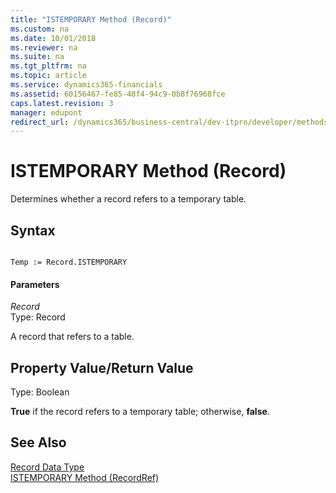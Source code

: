 ```yaml
---
title: "ISTEMPORARY Method (Record)"
ms.custom: na
ms.date: 10/01/2018
ms.reviewer: na
ms.suite: na
ms.tgt_pltfrm: na
ms.topic: article
ms.service: dynamics365-financials
ms.assetid: 60156467-fe85-48f4-94c9-0b8f76968fce
caps.latest.revision: 3
manager: edupont
redirect_url: /dynamics365/business-central/dev-itpro/developer/methods-auto/al-method-reference
---
```


 

# ISTEMPORARY Method (Record)
Determines whether a record refers to a temporary table.  
  
## Syntax  
  
```  
  
Temp := Record.ISTEMPORARY  
```  
  
#### Parameters  
 *Record*  
 Type: Record  
  
 A record that refers to a table.  
  
## Property Value/Return Value  
 Type: Boolean  
  
 **True** if the record refers to a temporary table; otherwise, **false**.  
  
## See Also  
 [Record Data Type](../datatypes/devenv-Record-Data-Type.md)   
 [ISTEMPORARY Method \(RecordRef\)](devenv-ISTEMPORARY-Method-RecordRef.md)